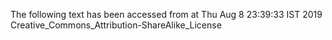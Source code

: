 The following text has been accessed from at Thu Aug 8 23:39:33 IST 2019
Creative_Commons_Attribution-ShareAlike_License
